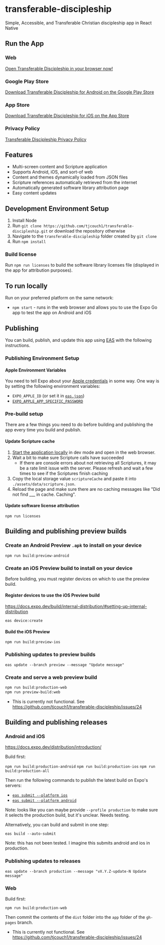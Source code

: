 # transferable-discipleship

Simple, Accessible, and Transferable Christian discipleship app in React Native

## Run the App

### Web

[Open Transferable Discipleship in your browser now!](https://tjcouch1.github.io/transferable-discipleship/app/index.html)

### Google Play Store

[Download Transferable Discipleship for Android on the Google Play Store](https://play.google.com/store/apps/details?id=com.tjcouch.transferablediscipleship)

### App Store

[Download Transferable Discipleship for iOS on the App Store](https://apps.apple.com/us/app/transferable-discipleship-2-0/id1532921872)

### Privacy Policy

[Transferable Discipleship Privacy Policy](https://tjcouch1.github.io/transferable-discipleship/privacy-policy.html)

## Features

- Multi-screen content and Scripture application
- Supports Android, iOS, and sort-of web
- Content and themes dynamically loaded from JSON files
- Scripture references automatically retrieved from the internet
- Automatically generated software library attribution page
- Easy content updates

## Development Environment Setup

1. Install Node
2. Run `git clone https://github.com/tjcouch1/transferable-discipleship.git` or download the repository otherwise
3. Navigate to the `transferable-discipleship` folder created by `git clone`
4. Run `npm install`

### Build license

Run `npm run licenses` to build the software library licenses file (displayed in the app for attribution purposes).

## To run locally

Run on your preferred platform on the same network:

- `npm start` - runs in the web browser and allows you to use the Expo Go app to test the app on Android and iOS

## Publishing

You can build, publish, and update this app using [EAS](https://docs.expo.dev/eas/) with the following instructions.

### Publishing Environment Setup

#### Apple Environment Variables

You need to tell Expo about your [Apple credentials](https://docs.expo.dev/submit/ios/#2-start-the-submission) in some way. One way is by setting the following environment variables:

- `EXPO_APPLE_ID` (or set it in [`eas.json`](https://docs.expo.dev/eas/json/#appleid))
- [`EXPO_APPLE_APP_SPECIFIC_PASSWORD`](https://github.com/expo/fyi/blob/main/apple-app-specific-password.md)

### Pre-build setup

There are a few things you need to do before building and publishing the app every time you build and publish.

#### Update Scripture cache

1. [Start the application locally](#to-run-locally) in dev mode and open in the web browser.
2. Wait a bit to make sure Scripture calls have succeeded
   - If there are console errors about not retrieving all Scriptures, it may be a rate limit issue with the server. Please refresh and wait a few times to see if the Scriptures finish caching
3. Copy the local storage value `scriptureCache` and paste it into `./assets/data/scripture.json`.
4. Reload the page and make sure there are no caching messages like "Did not find \_\_\_ in cache. Caching".

#### Update software license attribution

`npm run licenses`

## Building and publishing preview builds

### Create an Android Preview `.apk` to install on your device

`npm run build:preview-android`

### Create an iOS Preview build to install on your device

Before building, you must register devices on which to use the preview build.

#### Register devices to use the iOS Preview build

https://docs.expo.dev/build/internal-distribution/#setting-up-internal-distribution

`eas device:create`

#### Build the iOS Preview

`npm run build:preview-ios`

### Publishing updates to preview builds

`eas update --branch preview --message "Update message"`

### Create and serve a web preview build

```bash
npm run build:production-web
npm run preview-build:web
```

- This is currently not functional. See https://github.com/tjcouch1/transferable-discipleship/issues/24

## Building and publishing releases

### Android and iOS

https://docs.expo.dev/distribution/introduction/

Build first:

`npm run build:production-android`
`npm run build:production-ios`
`npm run build:production-all`

Then run the following commands to publish the latest build on Expo's servers:

- [`eas submit --platform ios`](https://docs.expo.dev/submit/ios/)
- [`eas submit --platform android`](https://docs.expo.dev/submit/android/)

Note: looks like you can maybe provide `--profile production` to make sure it selects the production build, but it's unclear. Needs testing.

Alternatively, you can build and submit in one step:

`eas build --auto-submit`

Note: this has not been tested. I imagine this submits android and ios in production.

### Publishing updates to releases

`eas update --branch production --message "vX.Y.Z-update-N Update message"`

### Web

Build first:

`npm run build:production-web`

Then commit the contents of the `dist` folder into the `app` folder of the `gh-pages` branch.

- This is currently not functional. See https://github.com/tjcouch1/transferable-discipleship/issues/24
